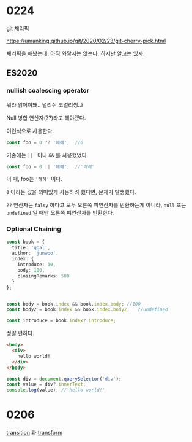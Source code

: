 # 0224

git 체리픽

https://umanking.github.io/git/2020/02/23/git-cherry-pick.html



체리픽을 해봤는데, 아직 와닿지는 않는다. 하지만 알고는 있자.



## ES2020

### nullish coalescing operator

뭐라 읽어야돼.. 널리쉬 코얼리씽..? 

Null 병합 연산자(??)라고 해야겠다.

이런식으로 사용한다.

```typescript
const foo = 0 ?? '헤헤';	//0
```



기존에는 `|| ` 이나 `&&` 를 사용했었다.

```typescript
const foo = 0 || '헤헤';	//'헤헤'
```

이 때, foo는 `'헤헤'` 이다.

 `0` 이라는 값을 의미있게 사용하려 했다면, 문제가 발생했다.

`??` 연산자는  `falsy` 하다고 모두 오른쪽 피연산자를 반환하는게 아니라,  `null` 또는 `undefined` 일 때만 오른쪽 피연산자를 반환한다.



### Optional Chaining

```typescript
const book = {
  title: 'goal',
  author: 'junwoo',
  index: {
    introduce: 10,
    body: 100,
    closingRemarks: 500
  }
};


const body = book.index && book.index.body;	//100
const body2 = book.index && book.index.body2;	//undefined

const introduce = book.index?.introduce;
```

정말 편하다.

```html
<body>
  <div>
    hello world!
  </div>
</body>
```



```typescript
const div = document.querySelector('div');
const value = div?.innerText;
console.log(value);	//'hello world!'
```





# 0206

[transition](https://junwoo45til.netlify.com/#/css/transition) 과 [transform](https://junwoo45til.netlify.com/#/css/transform)



